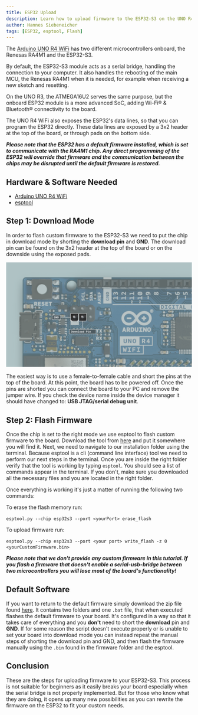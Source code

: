 ```yaml
---
title: ESP32 Upload
description: Learn how to upload firmware to the ESP32-S3 on the UNO R4 WiFi
author: Hannes Siebeneicher
tags: [ESP32, esptool, Flash]
---
```


The [Arduino UNO R4 WiFi](/hardware/uno-r4-wifi) has two different microcontrollers onboard, the Renesas RA4M1 and the ESP32-S3.

By default, the ESP32-S3 module acts as a serial bridge, handling the connection to your computer. It also handles the rebooting of the main MCU, the Renesas RA4M1 when it is needed, for example when receiving a new sketch and resetting.

On the UNO R3, the ATMEGA16U2 serves the same purpose, but the onboard ESP32 module is a more advanced SoC, adding Wi-Fi® & Bluetooth® connectivity to the board.

The UNO R4 WiFi also exposes the ESP32's data lines, so that you can program the ESP32 directly. These data lines are exposed by a 3x2 header at the top of the board, or through pads on the bottom side.

***Please note that the ESP32 has a default firmware installed, which is set to communicate with the RA4M1 chip. Any direct programming of the ESP32 will override that firmware and the communication between the chips may be disrupted until the default firmware is restored.***

## Hardware & Software Needed

- [Arduino UNO R4 WiFi](/hardware/uno-r4-wifi)
- [esptool](https://github.com/espressif/esptool)

## Step 1: Download Mode

In order to flash custom firmware to the ESP32-S3 we need to put the chip in download mode by shorting the **download pin** and **GND**. The download pin can be found on the 3x2 header at the top of the board or on the downside using the exposed pads.

![ESP32-S3 download pin](./assets/esp32-data-pins.png)

The easiest way is to use a female-to-female cable and short the pins at the top of the board. At this point, the board has to be powered off. Once the pins are shorted you can connect the board to your PC and remove the jumper wire. If you check the device name inside the device manager it should have changed to: **USB JTAG/serial debug unit**.

## Step 2: Flash Firmware

Once the chip is set to the right mode we use esptool to flash custom firmware to the board. Download the tool from [here](https://github.com/espressif/esptool) and put it somewhere you will find it. Next, we need to navigate to our installation folder using the terminal. Because esptool is a cli (command line interface) tool we need to perform our next steps in the terminal. Once you are inside the right folder verify that the tool is working by typing `esptool`. You should see a list of commands appear in the terminal. If you don't, make sure you downloaded all the necessary files and you are located in the right folder.

Once everything is working it's just a matter of running the following two commands:

To erase the flash memory run:
```
esptool.py --chip esp32s3 --port <yourPort> erase_flash
```

To upload firmware run:
```
esptool.py --chip esp32s3 --port <your port> write_flash -z 0 <yourCustomFirmware.bin>
```

***Please note that we **don't** provide any custom firmware in this tutorial. If you flash a firmware that doesn't enable a **serial-usb-bridge** between two microcontrollers you will lose most of the board's functionality!***

## Default Software

If you want to return to the default firmware simply download the zip file found [here](https://github.com/arduino/uno-r4-wifi-usb-bridge/releases/download/0.2.0/unor4wifi-update-windows.zip). It contains two folders and one `.bat` file, that when executed flashes the default firmware to your board. It's configured in a way so that it takes care of everything and you **don't** need to short the **download** pin and **GND**. If for some reason the script doesn't execute properly or is unable to set your board into download mode you can instead repeat the manual steps of shorting the download pin and GND, and then flash the firmware manually using the `.bin` found in the firmware folder and the esptool.

## Conclusion

These are the steps for uploading firmware to your ESP32-S3. This process is not suitable for beginners as it easily breaks your board especially when the serial bridge is not properly implemented. But for those who know what they are doing, it opens up many new possibilities as you can rewrite the firmware on the ESP32 to fit your custom needs.